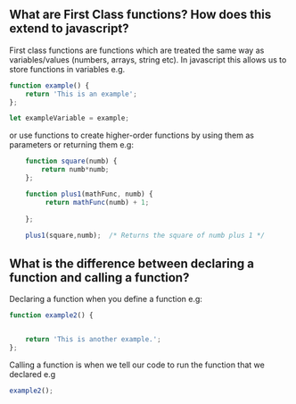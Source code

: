 ## What are First Class functions? How does this extend to javascript?

First class functions are functions which are treated the same way as variables/values (numbers, arrays, string etc). In javascript this allows us to store functions in variables e.g. 

```js
function example() {
    return 'This is an example';
};

let exampleVariable = example;
```
or use functions to create higher-order functions by using them as parameters or returning them e.g:

```js
    function square(numb) {
        return numb*numb;
    };

    function plus1(mathFunc, numb) {
         return mathFunc(numb) + 1;
    
    };
    
    plus1(square,numb);  /* Returns the square of numb plus 1 */
```
## What is the difference between declaring a function and calling a function?

Declaring a function when you define a function e.g:

```js 
function example2() {


    return 'This is another example.';
};
```

Calling a function is when we tell our code to run the function that we declared e.g

```js 
example2();
```

